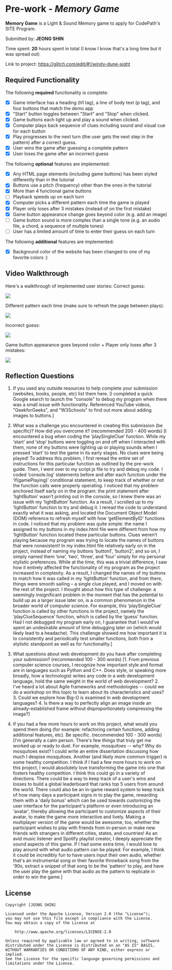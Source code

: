 # Pre-work - _Memory Game_

**Memory Game** is a Light & Sound Memory game to apply for CodePath's SITE Program.

Submitted by: **JEONG SHIN**

Time spent: **20** hours spent in total (I know I know that's a long time but it was spread out)

Link to project: https://glitch.com/edit/#!/windy-dune-sight 

## Required Functionality

The following **required** functionality is complete:

- [x] Game interface has a heading (h1 tag), a line of body text (p tag), and four buttons that match the demo app
- [x] "Start" button toggles between "Start" and "Stop" when clicked.
- [x] Game buttons each light up and play a sound when clicked.
- [x] Computer plays back sequence of clues including sound and visual cue for each button
- [x] Play progresses to the next turn (the user gets the next step in the pattern) after a correct guess.
- [x] User wins the game after guessing a complete pattern
- [x] User loses the game after an incorrect guess

The following **optional** features are implemented:

- [x] Any HTML page elements (including game buttons) has been styled differently than in the tutorial
- [x] Buttons use a pitch (frequency) other than the ones in the tutorial
- [x] More than 4 functional game buttons
- [ ] Playback speeds up on each turn
- [x] Computer picks a different pattern each time the game is played
- [x] Player only loses after 3 mistakes (instead of on the first mistake)
- [x] Game button appearance change goes beyond color (e.g. add an image)
- [ ] Game button sound is more complex than a single tone (e.g. an audio file, a chord, a sequence of multiple tones)
- [ ] User has a limited amount of time to enter their guess on each turn

The following **additional** features are implemented:

- [x] Background color of the website has been changed to one of my favorite colors :)

## Video Walkthrough

Here's a walkthrough of implemented user stories:
Correct guess:

![](https://i.imgur.com/LrfYuHS.gif)

Different pattern each time (make sure to refresh the page between plays):

![](https://i.imgur.com/zEfl0ME.gif)

Incorrect guess:

![](https://i.imgur.com/UCYkIZE.gif)

Game button appearance goes beyond color + Player only loses after 3 mistakes:

![](https://i.imgur.com/nCIHzwb.gif)


## Reflection Questions

1. If you used any outside resources to help complete your submission (websites, books, people, etc) list them here.
   [I completed a quick Google search to launch the "console" to debug my program when there was a small issue with functionality.
   Referenced YouTube videos, "GeekforGeeks", and "W3Schools" to find out more about adding images to buttons.]

2. What was a challenge you encountered in creating this submission (be specific)? How did you overcome it? (recommended 200 - 400 words)
   [I encountered a bug when coding the ‘playSingleClue’ function. While my ‘start’ and ‘stop’ buttons were toggling on and off when I interacted with them, none of my buttons were lighting up or playing sounds when I pressed ‘start’ to test the game in its early stages. No clues were being played! To address this problem, I first reread the entire set of instructions for this particular function as outlined by the pre-work guide. Then, I went over to my script.js file to try and debug my code. I coded ‘console.log’ statements before and after each function under the ‘if(gamePlaying)’ conditional statement, to keep track of whether or not the function calls were properly operating. I noticed that my problem anchored itself early on in the program: the print statement after ‘lightButton’ wasn’t printing out in the console, so I knew there was an issue with my ‘lightButton’ function. As a result, I scrolled up to my ‘lightButton’ function to try and debug it. I reread the code to understand exactly what it was asking, and located the Document Object Model (DOM) reference to refresh myself with how ‘getElementByID’ functions in code. I noticed that my problem was quite simple: the name I assigned to my buttons in my index.html file were different from how my ‘lightButton’ function located these particular buttons. Clues weren’t playing because my program was trying to locate the names of buttons that were nonexistent! In my index.html file relatively early on in the project, instead of naming my buttons ‘button1’, ‘button2’, and so on, I simply named them ‘one’, ‘two’, ‘three’, and ‘four’ simply for my personal stylistic preferences. While at the time, this was a trivial difference, I saw how it entirely affected the functionality of my program as the project increased in complexity. As a result, I changed the names of my buttons to match how it was called in my ‘lightButton’ function, and from there, things were smooth sailing – a single clue played, and I moved on with the rest of the project. I thought about how this type of challenge: a seemingly insignificant problem in the moment that has the potential to build up as a larger issue later on, is a common phenomenon in the broader world of computer science. For example, this ‘playSingleClue’ function is called by other functions in the project, namely the ‘playClueSequence’ function, which is called by the ‘guess’ function. Had I not debugged my program early on, I guarantee that I would’ve spent an undesirable amount of time debugging later on (which would likely lead to a headache). This challenge showed me how important it is to consistently and periodically test smaller functions, both from a stylistic standpoint as well as for functionality.] 

3. What questions about web development do you have after completing your submission? (recommended 100 - 300 words)
   [1. From previous computer science courses, I recognize how important style and format are in languages such as Python and C++. Does style, or speaking more broadly, how a technologist writes any code in a web development language, hold the same weight in the world of web development?
   2. I've heard a lot about Agile frameworks and methodologies -- could we do a workshop on this topic to learn about its characteristics and uses?
   3. Could we explore how Big-O is examined in web development languages?
   4. Is there a way to perfectly align an image inside an already-established frame without disproportionately compressing the image?]

4. If you had a few more hours to work on this project, what would you spend them doing (for example: refactoring certain functions, adding additional features, etc). Be specific. (recommended 100 - 300 words)
   [I'm generally a calm person. There's few things that truly get me worked up or ready to duel. For example, mosquitoes -- why? Why do mosquitoes exist? I could write an entire dissertation discussing how much I despise mosquitoes. 
   Another (and likely more common trigger) is some healthy competition. I think if I had a few more hours to work on this project, I would absolutely love transforming the game into one that fosters healthy competition. I think this could go in a variety of directions. There could be a way to keep track of a user's wins and losses to build a global leaderboard that ranks top 5 users from around the world. There could also be an in-game reward system to keep track of how many days a participant signs in to play the game, rewarding them with a 'daily bonus' which can be used towards customizing the user interface for the participant's platform or even introducing an 'avatar', thereby allowing the participant to customize aspects of their avatar, to make the game more interactive and lively. Making a multiplayer version of the game would be awesome, too, whether the participant wishes to play with friends from in-person or make new friends with strangers in different cities, states, and countries!
   As an avid music listener and Spotify playlist creator, I deeply appreciate the sound aspects of this game. If I had some extra time, I would love to play around with what audio pattern can be played. For example, I think it could be incredibly fun to have users input their own audio, whether that's an instrumental song or their favorite throwback song from the '90s, extract a snippet of that song to be the 'pattern' to play, and have the user play the game with that audio as the pattern to replicate in order to win the game.]

## License

    Copyright [JEONG SHIN]

    Licensed under the Apache License, Version 2.0 (the "License");
    you may not use this file except in compliance with the License.
    You may obtain a copy of the License at

        http://www.apache.org/licenses/LICENSE-2.0

    Unless required by applicable law or agreed to in writing, software
    distributed under the License is distributed on an "AS IS" BASIS,
    WITHOUT WARRANTIES OR CONDITIONS OF ANY KIND, either express or implied.
    See the License for the specific language governing permissions and
    limitations under the License.
